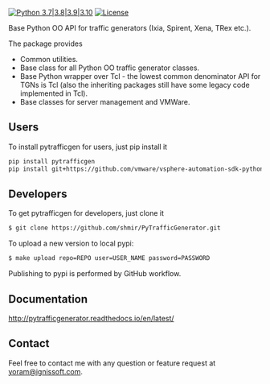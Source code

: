 [![Python 3.7|3.8|3.9|3.10](https://img.shields.io/badge/python-3.7%7C3.8%7C.3.9%7C.3.10-blue.svg)](https://www.python.org/downloads/release/downloads/)
[![License](https://img.shields.io/badge/License-Apache%202.0-blue.svg)](https://opensource.org/licenses/Apache-2.0)

Base Python OO API for traffic generators (Ixia, Spirent, Xena, TRex etc.).

The package provides

- Common utilities.
- Base class for all Python OO traffic generator classes.
- Base Python wrapper over Tcl - the lowest common denominator API for TGNs is Tcl (also the inheriting packages still have some legacy code implemented in Tcl).
- Base classes for server management and VMWare.

Users
---
To install pytrafficgen for users, just pip install it
```bash
pip install pytrafficgen
pip install git+https://github.com/vmware/vsphere-automation-sdk-python.git
```

Developers
----------
To get pytrafficgen for developers, just clone it
```bash
$ git clone https://github.com/shmir/PyTrafficGenerator.git
```

To upload a new version to local pypi:
```bash
$ make upload repo=REPO user=USER_NAME password=PASSWORD
```

Publishing to pypi is performed by GitHub workflow.

Documentation
-------------
http://pytrafficgenerator.readthedocs.io/en/latest/

Contact
-------
Feel free to contact me with any question or feature request at [yoram@ignissoft.com](mailto:yoram@ignissoft.com).
